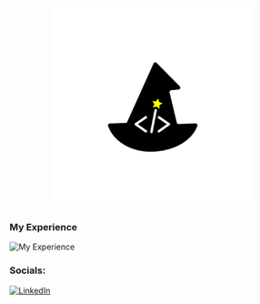 <div align='center'> 
  <img src='./logo_wizard.png' alt='image' width='350px' />
  
</div>
<h3> 
  My Experience
</h3>
<img src='https://skillicons.dev/icons?i=flutter,dart,linux,sqlite,figma' alt=' My Experience'> </img>

<h3> 
 Socials:
</h3

[![LinkedIn](https://img.shields.io/badge/LinkedIn-0077B5?style=for-the-badge&logo=linkedin&logoColor=white)](https://www.linkedin.com/in/sajjad-mohammadi-704b57246/)



